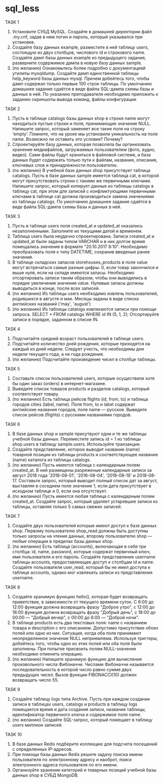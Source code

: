 # sql_less

TASK 1

1. 	Установите СУБД MySQL. Создайте в домашней директории файл .my.cnf, задав в нем логин и пароль, который указывался при установке.
2. 	Создайте базу данных example, разместите в ней таблицу users, состоящую из двух столбцов, числового id и строкового name. Создайте дамп базы данных example из предыдущего задания, разверните содержимое дампа в новую базу данных sample.
3. 	(по желанию) Ознакомьтесь более подробно с документацией утилиты mysqldump.
	Создайте дамп единственной таблицы help_keyword базы данных mysql. Причем добейтесь того, чтобы дамп содержал только первые 100 строк таблицы.
	По умолчанию домашнее задание сдаётся в виде файла SQL-дампа схемы базы и данных в ней. По указанию преподавателя необходимо приложить к заданию скриншоты вывода команд, файлы конфигурации

TASK 2

1. 	Пусть в таблице catalogs базы данных shop в строке name могут находиться пустые строки и поля, принимающие значение NULL. Напишите запрос, который заменяет 	все такие поля на строку ‘empty’. Помните, что на уроке мы установили уникальность на поле name. Возможно ли оставить это условие? Почему?
2. 	Спроектируйте базу данных, которая позволяла бы организовать хранение медиафайлов, загружаемых пользователем (фото, аудио, видео). Сами файлы будут храниться в файловой системе, а база данных будет содержать только пути к файлам, названия, описания, ключевых слов и принадлежности пользователю.
3. 	(по желанию) В учебной базе данных shop присутствует таблица catalogs. Пусть в базе данных sample имеется таблица cat, в которой могут присутствовать 	строки с такими же первичными ключами. Напишите запрос, который копирует данные из таблицы catalogs в таблицу cat, при этом для записей с конфликтующими первичными ключами в таблице cat должна производиться замена значениями из таблицы catalogs.
	По умолчанию домашнее задание сдаётся в виде файла SQL-дампа схемы базы и данных в ней.

TASK 3

1. 	Пусть в таблице users поля created_at и updated_at оказались незаполненными. Заполните их текущими датой и временем.
2. 	Таблица users была неудачно спроектирована. Записи created_at и updated_at были заданы типом VARCHAR и в них долгое время помещались значения в формате "20.10.2017 8:10". Необходимо преобразовать поля к типу DATETIME, сохранив введеные ранее значения.
3. 	В таблице складских запасов storehouses_products в поле value могут встречаться самые разные цифры: 0, если товар закончился и выше нуля, если на складе имеются запасы. Необходимо отсортировать записи таким образом, чтобы они выводились в порядке увеличения значения value. Нулевые запасы должны выводиться в конце, после всех записей.
4. 	(по желанию) Из таблицы users необходимо извлечь пользователей, родившихся в августе и мае. Месяцы заданы в виде списка английских названий ('may', 'august')
5. 	(по желанию) Из таблицы catalogs извлекаются записи при помощи запроса. SELECT * FROM catalogs WHERE id IN (5, 1, 2); Отсортируйте записи в порядке, заданном в списке IN.

TASK 4

1. 	Подсчитайте средний возраст пользователей в таблице users.
2. 	Подсчитайте количество дней рождения, которые приходятся на каждый из дней недели. Следует учесть, что необходимы дни недели текущего года, а не года рождения.
3. 	(по желанию) Подсчитайте произведение чисел в столбце таблицы.

TASK 5

1. 	Составьте список пользователей users, которые осуществили хотя бы один заказ (orders) в интернет-магазине.
2. 	Выведите список товаров products и разделов catalogs, который соответствует товару.
3. 	(по желанию) Есть таблица рейсов flights (id, from, to) и таблица городов cities (label, name). Поля from, to и label содержат английские названия городов, поле name — русское. Выведите список рейсов (flights) с русскими названиями городов.

TASK 6

1. 	В базе данных shop и sample присутвуют одни и те же таблицы учебной базы данных. Переместите запись id = 1 из таблицы shop.users в таблицу sample.users. Используйте транзакции.
2. 	Создайте представление, которое выводит название (name) товарной позиции из таблицы products и соответствующее название (name) каталога из таблицы catalogs.
3. 	(по желанию) Пусть имеется таблица с календарным полем created_at. В ней размещены разряженые календарные записи за август 2018 года '2018-08-01', '2016-08-04', '2018-08-16' и 2018-08-17. Составьте запрос, который выводит полный список дат за август, выставляя в соседнем поле значение 1, если дата присутствует в исходном таблице и 0, если она отсутствует.
4. 	(по желанию) Пусть имеется любая таблица с календарным полем created_at. Создайте запрос, который удаляет устаревшие записи из таблицы, оставляя только 5 самых свежих записей.

TASK 7

1.	Создайте двух пользователей которые имеют доступ к базе данных shop. Первому пользователю shop_read должны быть доступны только запросы на чтение данных, второму пользователю shop — любые операции в пределах базы данных shop.
2.	(по желанию) Есть таблица (accounts), включающая в себя три столбца: id, name, password, которые содержат первичный ключ, имя пользователя и его пароль. Создайте представление username таблицы accounts, предоставляющее доступ к столбцам id и name. Создайте пользователя user_read, который бы не имел доступа к таблице accounts, однако мог извлекать записи из представления username.

TASK 8

1.	Создайте хранимую функцию hello(), которая будет возвращать приветствие, в зависимости от текущего времени суток. С 6:00 до 12:00 функция должна возвращать фразу "Доброе утро", с 12:00 до 18:00 функция должна возвращать фразу "Добрый день", с 18:00 до 00:00 — "Добрый вечер", с 00:00 до 6:00 — "Доброй ночи".
2.	В таблице products есть два текстовых поля: name с названием товара и description с его описанием. Допустимо присутствие обоих полей или одно из них. Ситуация, когда оба поля принимают неопределенное значение NULL неприемлема. Используя триггеры, добейтесь того, чтобы одно из этих полей или оба поля были заполнены. При попытке присвоить полям NULL-значение необходимо отменить операцию.
3.	(по желанию) Напишите хранимую функцию для вычисления произвольного числа Фибоначчи. Числами Фибоначчи называется последовательность в которой число равно сумме двух предыдущих чисел. Вызов функции FIBONACCI(10) должен возвращать число 55.

TASK 9

1. 	Создайте таблицу logs типа Archive. Пусть при каждом создании записи в таблицах users, catalogs и products в таблицу logs помещается время и дата создания записи, название таблицы, идентификатор первичного ключа и содержимое поля name.
2. 	(по желанию) Создайте SQL-запрос, который помещает в таблицу users миллион записей.

TASK 10

1. 	В базе данных Redis подберите коллекцию для подсчета посещений с определенных IP-адресов.
2. 	При помощи базы данных Redis решите задачу поиска имени пользователя по электронному адресу и наоброт, поиск электронного адреса пользователя по его имени.
3. 	Организуйте хранение категорий и товарных позиций учебной базы данных shop в СУБД MongoDB.
